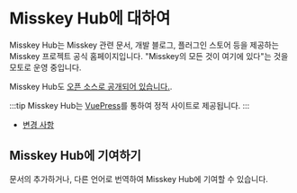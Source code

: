# Misskey Hub에 대하여

Misskey Hub는 Misskey 관련 문서, 개발 블로그, 플러그인 스토어 등을 제공하는 Misskey 프로젝트 공식 홈페이지입니다.
"Misskey의 모든 것이 여기에 있다"는 것을 모토로 운영 중입니다.

Misskey Hub도 [오픈 소스로 공개되어 있습니다.](https://github.com/misskey-dev/misskey-hub).

:::tip
Misskey Hub는 [VuePress](https://github.com/vuepress/vuepress-next)를 통하여 정적 사이트로 제공됩니다.
:::

- [변경 사항](../updates.md)

## Misskey Hub에 기여하기

문서의 추가하거나, 다른 언어로 번역하여 Misskey Hub에 기여할 수 있습니다.
